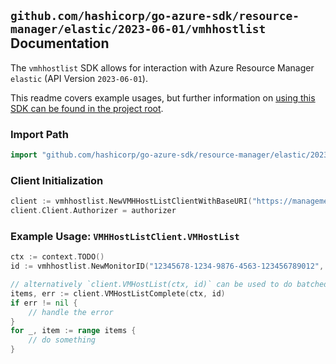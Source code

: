 
## `github.com/hashicorp/go-azure-sdk/resource-manager/elastic/2023-06-01/vmhhostlist` Documentation

The `vmhhostlist` SDK allows for interaction with Azure Resource Manager `elastic` (API Version `2023-06-01`).

This readme covers example usages, but further information on [using this SDK can be found in the project root](https://github.com/hashicorp/go-azure-sdk/tree/main/docs).

### Import Path

```go
import "github.com/hashicorp/go-azure-sdk/resource-manager/elastic/2023-06-01/vmhhostlist"
```


### Client Initialization

```go
client := vmhhostlist.NewVMHHostListClientWithBaseURI("https://management.azure.com")
client.Client.Authorizer = authorizer
```


### Example Usage: `VMHHostListClient.VMHostList`

```go
ctx := context.TODO()
id := vmhhostlist.NewMonitorID("12345678-1234-9876-4563-123456789012", "example-resource-group", "monitorValue")

// alternatively `client.VMHostList(ctx, id)` can be used to do batched pagination
items, err := client.VMHostListComplete(ctx, id)
if err != nil {
	// handle the error
}
for _, item := range items {
	// do something
}
```
